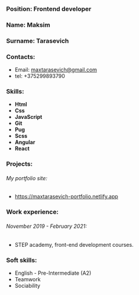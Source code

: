 ### Position: Frontend developer
### Name: Maksim
### Surname: Tarasevich
### Contacts:
* Email: maxtarasevich@gmail.com
* tel: +375299893790
### Skills: 
* **Html**
* **Css**
* **JavaScript**
* **Git**
* **Pug**
* **Scss**
* **Angular**
* **React**
### Projects:
###### My portfolio site: 
* https://maxtarasevich-portfolio.netlify.app
### Work experience:
###### November 2019 - February 2021:
* STEP academy, front-end development courses.
### Soft skills:
* English - Pre-Intermediate (A2)
* Teamwork
* Sociability

